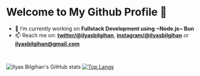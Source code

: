 

# Welcome to My Github Profile 👋

- 🔭 I’m currently working on **Fullstack Development using ~Node.js~ Bun**
- 📫 Reach me on: **[twitter/@ilyasbilgihan](https://twitter.com/ilyasbilgihan)**, **[instagram/@ilyasbilgihan](https://instagram.com/ilyasbilgihan)** or ****ilyasbilgihan@gmail.com****

<br>

![Ilyas Bilgihan's GitHub stats](https://github-readme-stats-ilyasbilgihan.vercel.app/api?username=ilyasbilgihan&bg_color=-15,348AC7,7474BF&title_color=f9f9f9&icon_color=f9f9f9&text_color=f9f9f9&show_icons=true&hide_border=true)
[![Top Langs](https://github-readme-stats-ilyasbilgihan.vercel.app/api/top-langs/?username=ilyasbilgihan&layout=compact&bg_color=15,7474BF,348AC7&title_color=f9f9f9&icon_color=f9f9f9&text_color=f9f9f9&hide_border=true)](https://github.com/anuraghazra/github-readme-stats)
